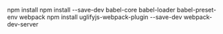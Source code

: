 npm install
npm install --save-dev babel-core babel-loader babel-preset-env webpack
npm install uglifyjs-webpack-plugin --save-dev
webpack-dev-server